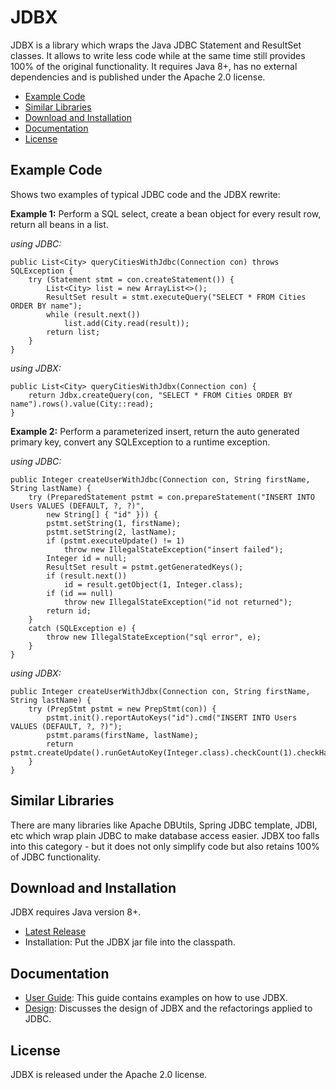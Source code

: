 # JDBX

JDBX is a library which wraps the Java JDBC Statement and ResultSet classes. It allows to write less code while at the same time still provides 100% of the original functionality. 
It requires Java 8+, has no external dependencies and is published under the Apache 2.0 license.

* [Example Code](#example)
* [Similar Libraries](#similar)
* [Download and Installation](#download)
* [Documentation](#docs)
* [License](#license)


## <a name="example"></a>Example Code

Shows two examples of typical JDBC code and the JDBX rewrite:

**Example 1:** 
Perform a SQL select, create a bean object for every result row, return all beans in a list.

*using JDBC:*
        
	public List<City> queryCitiesWithJdbc(Connection con) throws SQLException {
		try (Statement stmt = con.createStatement()) {
			List<City> list = new ArrayList<>();
			ResultSet result = stmt.executeQuery("SELECT * FROM Cities ORDER BY name");
			while (result.next())
				list.add(City.read(result));
			return list;
		}
	}
	
*using JDBX:*

	public List<City> queryCitiesWithJdbx(Connection con) {
		return Jdbx.createQuery(con, "SELECT * FROM Cities ORDER BY name").rows().value(City::read);
	}


**Example 2:**
Perform a parameterized insert, return the auto generated primary key, convert any SQLException to a runtime exception.

*using JDBC:*

	public Integer createUserWithJdbc(Connection con, String firstName, String lastName) {
		try (PreparedStatement pstmt = con.prepareStatement("INSERT INTO Users VALUES (DEFAULT, ?, ?)",
			new String[] { "id" })) {
			pstmt.setString(1, firstName);
			pstmt.setString(2, lastName);
			if (pstmt.executeUpdate() != 1)
				throw new IllegalStateException("insert failed");
			Integer id = null;
			ResultSet result = pstmt.getGeneratedKeys();
			if (result.next())
				id = result.getObject(1, Integer.class);
			if (id == null)
				throw new IllegalStateException("id not returned");
			return id;
		}
		catch (SQLException e) {
			throw new IllegalStateException("sql error", e);
		}
	}


*using JDBX:*

	public Integer createUserWithJdbx(Connection con, String firstName, String lastName) {
		try (PrepStmt pstmt = new PrepStmt(con)) {
			pstmt.init().reportAutoKeys("id").cmd("INSERT INTO Users VALUES (DEFAULT, ?, ?)");
			pstmt.params(firstName, lastName);
			return pstmt.createUpdate().runGetAutoKey(Integer.class).checkCount(1).checkHasValue();
		}
	}
	
	
## <a name="similar"></a>Similar Libraries

There are many libraries like Apache DBUtils, Spring JDBC template, JDBI, etc which wrap plain JDBC to make database access easier. 
JDBX too falls into this category - but it does not only simplify code but also retains 100% of JDBC functionality.


## <a name="download"></a>Download and Installation 

JDBX requires Java version 8+.<br>

* [Latest Release](https://github.com/jdlib/JDBX/releases/latest)
* Installation: Put the JDBX jar file into the classpath.


## <a name="docs"></a>Documentation

* [User Guide](https://github.com/jdlib/JDBX/blob/master/UserGuide.md): This guide contains examples on how to use JDBX.
* [Design](https://github.com/jdlib/JDBX/blob/master/Design.md): Discusses the design of JDBX and the refactorings applied to JDBC. 


## <a name="license"></a>License

JDBX is released under the Apache 2.0 license.
	    
